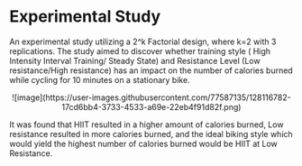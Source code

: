 # Experimental Study

An experimental study utilizing a 2^k Factorial design, where k=2 with 3 replications. The study aimed to discover whether training style ( High Intensity Interval Training/ Steady State) and Resistance Level (Low resistance/High resistance) has an impact on the number of calories burned while cycling for 10 minutes on a stationary bike. 

<p align="center">
![image](https://user-images.githubusercontent.com/77587135/128116782-17cd6bb4-3733-4533-a69e-22eb4f91d82f.png)
</p>

It was found that HIIT resulted in a higher amount of calories burned, Low resistance resulted in more calories burned, and the ideal biking style which would yield the highest number of calories burned would be HIIT at Low Resistance. 

